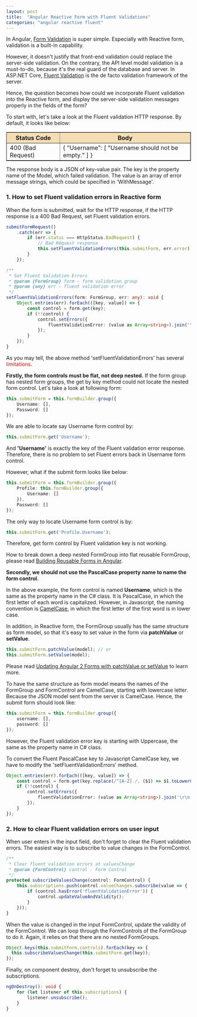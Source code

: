```yaml
---
layout: post
title:  "Angular Reactive Form with Fluent Validations"
categories: "angular reactive fluent"
---
```


In Angular, [Form Validation](https://angular.io/guide/form-validation) is super simple. Especially with Reactive form, validation is a built-in capability.

However, it doesn't justify that front-end validation could replace the server-side validation. On the contrary, the API level model validation is a must-to-do, because it's the real guard of the database and server. In ASP.NET Core, [Fluent Validation](https://fluentvalidation.net/) is the de facto validation framework of the server.

Hence, the question becomes how could we incorporate Fluent validation into the Reactive form, and display the server-side validation messages properly in the fields of the form?

To start with, let's take a look at the Fluent validation HTTP response. By default, it looks like below:

<table border="1" cellspacing="0" cellpadding="5" style="margin-bottom: 10px;">
    <tr bgcolor="#F5DEB3">
        <th>Status Code</th>
        <th>Body</th>
    </tr>
    <tr>
        <td>400 (Bad Request)</td>
        <td>
            {
              "Username": [
                "Username should not be empty."
              ]
            }
        </td>
    </tr>
</table>

The response body is a JSON of key-value pair. The key is the property name of the Model, which failed validation. The value is an array of error message strings, which could be specified in 'WithMessage'.

### 1. How to set Fluent validation errors in Reactive form ###

When the form is submitted, wait for the HTTP response, if the HTTP response is a 400 Bad Request, set Fluent validation errors.

```typescript
submitFormRequest()
    .catch(err => {
        if (err.status === HttpStatus.BadRequest) {
            // Bad Request response
            this.setFluentValidationErrors(this.submitForm, err.error);
        }
    });
```

```typescript
/**
 * Set Fluent Validation Errors
 * @param {FormGroup} form - form validation group
 * @param {any} err - fluent validation error
 */
setFluentValidationErrors(form: FormGroup, err: any): void {
    Object.entries(err).forEach(([key, value]) => {
        const control = form.get(key);
        if (!!control) {
            control.setErrors({
                fluentValidationError: (value as Array<string>).join('\r\n')
            });
        }
    });
}
```

As you may tell, the above method 'setFluentValidationErrors' has several <span style="color: red">limitations</span>.

**Firstly, the form controls must be flat, not deep nested.** If the form group has nested form groups, the get by key method could not locate the nested form control. Let's take a look at following form:

```typescript
this.submitForm = this.formBuilder.group({
    Username: [],
    Password: []
});
```
We are able to locate say Username form control by:

```typescript
this.submitForm.get('Username');
```

And **'Username'** is exactly the key of the Fluent validation error response. Therefore, there is no problem to set Fluent errors back in Username form control.

However, what if the submit form looks like below:

```typescript
this.submitForm = this.formBuilder.group({
    Profile: this.formBuilder.group({
        Username: []
    }),
    Password: []
});
```

The only way to locate Username form control is by:

```typescript
this.submitForm.get('Profile.Username');
```

Therefore, get form control by Fluent validation key is not working.

How to break down a deep nested FormGroup into flat reusable FormGroup, please read [Building Reusable Forms in Angular](https://coryrylan.com/blog/building-reusable-forms-in-angular).

**Secondly, we should not use the PascalCase property name to name the form control.**

In the above example, the form control is named **Username**, which is the same as the property name in the C# class. It is PascalCase, in which the first letter of each word is capitalized. However, in Javascript, the naming convention is [CamelCase](https://en.wikipedia.org/wiki/Camel_case), in which the first letter of the first word is in lower case. 

In addition, in Reactive form, the FormGroup usually has the same structure as form model, so that it's easy to set value in the form via **patchValue** or **setValue**.

```typescript
this.submitForm.patchValue(model); // or
this.submitForm.setValue(model);
```

Please read [Updating Angular 2 Forms with patchValue or setValue](https://ultimatecourses.com/blog/angular-2-form-controls-patch-value-set-value) to learn more.

To have the same structure as form model means the names of the FormGroup and FormControl are CamelCase, starting with lowercase letter. Because the JSON model sent from the server is CamelCase. Hence, the submit form should look like:

```typescript
this.submitForm = this.formBuilder.group({
    username: [],
    password: []
});
```

However, the Fluent validation error key is starting with Uppercase, the same as the property name in C# class.

To convert the Fluent PascalCase key to Javascript CamelCase key, we have to modify the 'setFluentValidationErrors' method.

```typescript
Object.entries(err).forEach(([key, value]) => {
    const control = form.get(key.replace(/^[A-Z]./, ($1) => $1.toLowerCase()));
    if (!!control) {
        control.setErrors({
            fluentValidationError: (value as Array<string>).join('\r\n')
        });
    }
});
```

### 2. How to clear Fluent validation errors on user input ###

When user enters in the input field, don't forget to clear the Fluent validation errors. The easiest way is to subscribe to value changes in the FormControl.

```typescript
/**
 * Clear fluent validation errors at valuesChange
 * @param {FormControl} control - Form Control
 */
protected subscribeValuesChange(control: FormControl) {
    this.subscriptions.push(control.valueChanges.subscribe(value => {
        if (control.hasError('fluentValidationError')) {
            control.updateValueAndValidity();
        }
    }));
}
```

When the value is changed in the input FormControl, update the validity of the FormControl. We can loop through the FormControls of the FormGroup to do it. Again, it relies on that there are no nested FormGroups.

```typescript
Object.keys(this.submitForm.controls).forEach(key => {
  this.subscribeValuesChange(this.submitForm.get(key));
});
```

Finally, on component destroy, don't forget to unsubscribe the subscriptions.

```typescript
ngOnDestroy(): void {
    for (let listener of this.subscriptions) {
        listener.unsubscribe();
    }
}
```